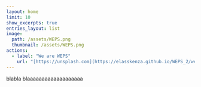 ```yaml
---
layout: home
limit: 10
show_excerpts: true
entries_layout: list
image: 
  path: /assets/WEPS.png
  thumbnail: /assets/WEPS.png
actions:
  - label: "We are WEPS"
    url: "[https://unsplash.com](https://elasskenza.github.io/WEPS_2/we-are-weps/)"
---
```





blabla blaaaaaaaaaaaaaaaaaaa
